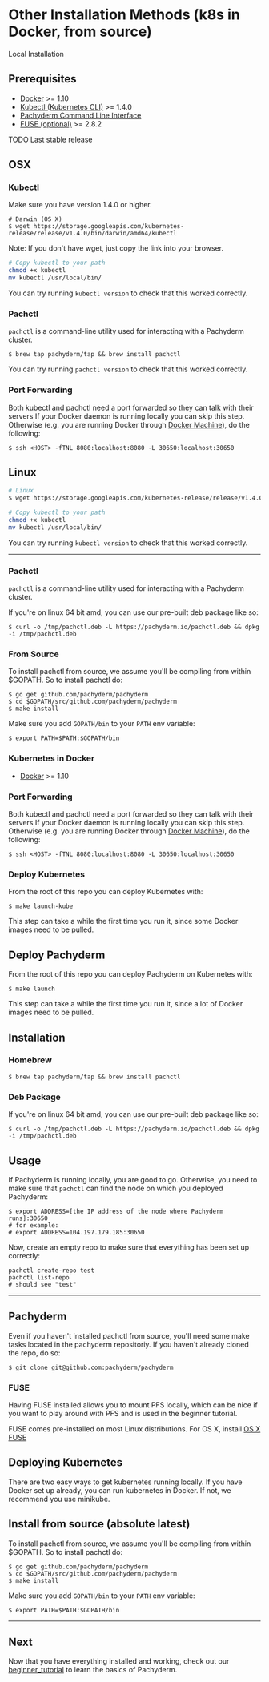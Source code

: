 # Other Installation Methods (k8s in Docker, from source)

Local Installation

## Prerequisites

- [Docker](https://docs.docker.com/engine/installation) >= 1.10
- [Kubectl (Kubernetes CLI)](#kubectl) >= 1.4.0
- [Pachyderm Command Line Interface](#pachctl)
- [FUSE (optional)](#fuse-optional) >= 2.8.2


TODO Last stable release
## OSX
### Kubectl


Make sure you have version 1.4.0 or higher.

```shell
# Darwin (OS X)
$ wget https://storage.googleapis.com/kubernetes-release/release/v1.4.0/bin/darwin/amd64/kubectl
```
Note: If you don't have wget, just copy the link into your browser.


```sh
# Copy kubectl to your path
chmod +x kubectl
mv kubectl /usr/local/bin/
```
You can try running `kubectl version` to check that this worked correctly. 


### Pachctl

`pachctl` is a command-line utility used for interacting with a Pachyderm cluster.


```shell
$ brew tap pachyderm/tap && brew install pachctl
```
You can try running `pachctl version` to check that this worked correctly. 

### Port Forwarding

Both kubectl and pachctl need a port forwarded so they can talk with their servers
If your Docker daemon is running locally you can skip this step.  Otherwise (e.g. you are running Docker through [Docker Machine](https://docs.docker.com/machine/)), do the following:


```shell
$ ssh <HOST> -fTNL 8080:localhost:8080 -L 30650:localhost:30650
```


## Linux

```sh
# Linux
$ wget https://storage.googleapis.com/kubernetes-release/release/v1.4.0/bin/linux/amd64/kubectl
```

```sh
# Copy kubectl to your path
chmod +x kubectl
mv kubectl /usr/local/bin/
```
You can try running `kubectl version` to check that this worked correctly. 

---

### Pachctl

`pachctl` is a command-line utility used for interacting with a Pachyderm cluster.


If you're on linux 64 bit amd, you can use our pre-built deb package like so:

```shell
$ curl -o /tmp/pachctl.deb -L https://pachyderm.io/pachctl.deb && dpkg -i /tmp/pachctl.deb
```

### From Source

To install pachctl from source, we assume you'll be compiling from within $GOPATH. So to install pachctl do:

```shell
$ go get github.com/pachyderm/pachyderm
$ cd $GOPATH/src/github.com/pachyderm/pachyderm
$ make install
```

Make sure you add `GOPATH/bin` to your `PATH` env variable:

```shell
$ export PATH=$PATH:$GOPATH/bin
```






### Kubernetes in Docker
- [Docker](https://docs.docker.com/engine/installation) >= 1.10





### Port Forwarding

Both kubectl and pachctl need a port forwarded so they can talk with their servers
If your Docker daemon is running locally you can skip this step.  Otherwise (e.g. you are running Docker through [Docker Machine](https://docs.docker.com/machine/)), do the following:


```shell
$ ssh <HOST> -fTNL 8080:localhost:8080 -L 30650:localhost:30650
```

### Deploy Kubernetes

From the root of this repo you can deploy Kubernetes with:

```shell
$ make launch-kube
```

This step can take a while the first time you run it, since some Docker images need to be pulled.

## Deploy Pachyderm


From the root of this repo you can deploy Pachyderm on Kubernetes with:

```shell
$ make launch
```

This step can take a while the first time you run it, since a lot of Docker images need to be pulled.


## Installation

### Homebrew

```shell
$ brew tap pachyderm/tap && brew install pachctl
```

### Deb Package

If you're on linux 64 bit amd, you can use our pre-built deb package like so:

```shell
$ curl -o /tmp/pachctl.deb -L https://pachyderm.io/pachctl.deb && dpkg -i /tmp/pachctl.deb
```



## Usage

If Pachyderm is running locally, you are good to go.  Otherwise, you need to make sure that `pachctl` can find the node on which you deployed Pachyderm:

```shell
$ export ADDRESS=[the IP address of the node where Pachyderm runs]:30650
# for example:
# export ADDRESS=104.197.179.185:30650
```

Now, create an empty repo to make sure that everything has been set up correctly:

```shell
pachctl create-repo test
pachctl list-repo
# should see "test"
```

---

## Pachyderm

Even if you haven't installed pachctl from source, you'll need some make tasks located in the pachyderm repositoriy. If you haven't already cloned the repo, do so:

```shell
$ git clone git@github.com:pachyderm/pachyderm
```


### FUSE

Having FUSE installed allows you to mount PFS locally, which can be nice if you want to play around with PFS and is used in the beginner tutorial.

FUSE comes pre-installed on most Linux distributions.  For OS X, install [OS X FUSE](https://osxfuse.github.io/)


## Deploying Kubernetes


There are two easy ways to get kubernetes running locally. If you have Docker set up already, you can run kubernetes in Docker. If not, we recommend you use minikube.

## Install from source (absolute latest)

To install pachctl from source, we assume you'll be compiling from within $GOPATH. So to install pachctl do:

```shell
$ go get github.com/pachyderm/pachyderm
$ cd $GOPATH/src/github.com/pachyderm/pachyderm
$ make install
```

Make sure you add `GOPATH/bin` to your `PATH` env variable:

```shell
$ export PATH=$PATH:$GOPATH/bin
```

---

## Next

Now that you have everything installed and working, check out our [beginner_tutorial](LINK) to learn the basics of Pachyderm.

